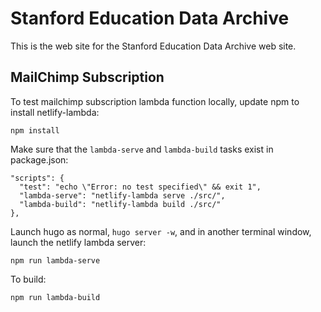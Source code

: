 # Stanford Education Data Archive

This is the web site for the Stanford Education Data Archive web site.

## MailChimp Subscription

To test mailchimp subscription lambda function locally, update npm to install netlify-lambda:

```
npm install
```

Make sure that the `lambda-serve` and `lambda-build` tasks exist in package.json:

```
"scripts": {
  "test": "echo \"Error: no test specified\" && exit 1",
  "lambda-serve": "netlify-lambda serve ./src/",
  "lambda-build": "netlify-lambda build ./src/"
},
```

Launch hugo as normal, `hugo server -w`, and in another terminal window, launch the netlify lambda server:

```
npm run lambda-serve
```

To build:

```
npm run lambda-build
```
